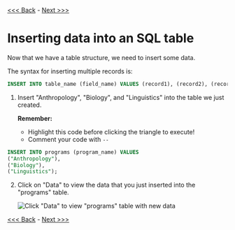 [<<< Back](2-buildtable.md) - [Next >>>](4-updatefield.md)

# Inserting data into an SQL table

Now that we have a table structure, we need to insert some data.  

The syntax for inserting multiple records is: 

```sql
INSERT INTO table_name (field_name) VALUES (record1), (record2), (record3)
```

1. Insert "Anthropology", "Biology", and "Linguistics" into the table we just created. 

    **Remember:**
	
	- Highlight this code before clicking the triangle to execute!  
	- Comment your code with `--`

```sql
INSERT INTO programs (program_name) VALUES
("Anthropology"),
("Biology"),
("Linguistics");
```

2. Click on "Data" to view the data that you just inserted into the "programs" table.  

	![Click "Data" to view "programs" table with new data](https://github.com/GCDigitalFellows/GCDRI_databases/blob/master/images/view_table.png)  
	
[<<< Back](2-buildtable.md) - [Next >>>](4-updatefield.md)

